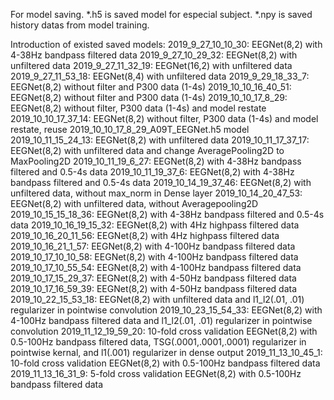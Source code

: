 For model saving.
	*.h5 is saved model for especial subject.
	*.npy is saved history datas from model training.

Introduction of existed saved models:
	2019_9_27_10_10_30:		EEGNet(8,2) with 4-38Hz bandpass filtered data
	2019_9_27_10_29_32:		EEGNet(8,2) with unfiltered data
	2019_9_27_11_32_19:		EEGNet(16,2) with unfiltered data
	2019_9_27_11_53_18:		EEGNet(8,4) with unfiltered data
	2019_9_29_18_33_7:		EEGNet(8,2) without filter and P300 data (1-4s)
	2019_10_10_16_40_51:	EEGNet(8,2) without filter and P300 data (1-4s)
	2019_10_10_17_8_29:		EEGNet(8,2) without filter, P300 data (1-4s) and model restate
	2019_10_10_17_37_14:	EEGNet(8,2) without filter, P300 data (1-4s) and model restate, reuse 2019_10_10_17_8_29_A09T_EEGNet.h5 model
	2019_10_11_15_24_13:	EEGNet(8,2) with unfiltered data
	2019_10_11_17_37_17:	EEGNet(8,2) with unfiltered data and change AveragePooling2D to MaxPooling2D
	2019_10_11_19_6_27:		EEGNet(8,2) with 4-38Hz bandpass filtered and 0.5-4s data
	2019_10_11_19_37_6:		EEGNet(8,2) with 4-38Hz bandpass filtered and 0.5-4s data
	2019_10_14_19_37_46:	EEGNet(8,2) with unfiltered data, without max_norm in Dense layer
	2019_10_14_20_47_53:	EEGNet(8,2) with unfiltered data, without Averagepooling2D
	2019_10_15_15_18_36:	EEGNet(8,2) with 4-38Hz bandpass filtered and 0.5-4s data
	2019_10_16_19_15_32:	EEGNet(8,2) with 4Hz highpass filtered data
	2019_10_16_20_11_56:	EEGNet(8,2) with 4Hz highpass filtered data
	2019_10_16_21_1_57:		EEGNet(8,2) with 4-100Hz bandpass filtered data
	2019_10_17_10_10_58:	EEGNet(8,2) with 4-100Hz bandpass filtered data
	2019_10_17_10_55_54:	EEGNet(8,2) with 4-100Hz bandpass filtered data
	2019_10_17_15_29_37:	EEGNet(8,2) with 4-50Hz bandpass filtered data
	2019_10_17_16_59_39:	EEGNet(8,2) with 4-50Hz bandpass filtered data
	2019_10_22_15_53_18:	EEGNet(8,2) with unfiltered data and l1_l2(.01, .01) regularizer in pointwise convolution
	2019_10_23_15_54_33:	EEGNet(8,2) with 4-100Hz bandpass filtered data and l1_l2(.01, .01) regularizer in pointwise convolution
	2019_11_12_19_59_20:	10-fold cross validation EEGNet(8,2) with 0.5-100Hz bandpass filtered data, TSG(.0001,.0001,.0001) regularizer in 						pointwise kernal, and l1(.001) regularizer in dense output
	2019_11_13_10_45_1:		10-fold cross validation EEGNet(8,2) with 0.5-100Hz bandpass filtered data
	2019_11_13_16_31_9:		5-fold cross validation EEGNet(8,2) with 0.5-100Hz bandpass filtered data